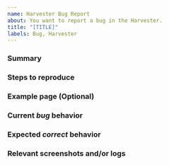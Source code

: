 ```yaml
---
name: Harvester Bug Report
about: You want to report a bug in the Harvester.
title: "[TITLE]"
labels: Bug, Harvester
---
```


### Summary

<!-- Summarize the bug encountered concisely -->

### Steps to reproduce

<!-- How one can reproduce the issue - this is very important -->

### Example page (Optional)

<!-- If possible, please provide the URL of the page here that exhibits the problematic behavior -->

### Current *bug* behavior

<!-- What actually happens -->

### Expected *correct* behavior

<!-- What you should see instead -->

### Relevant screenshots and/or logs

<!-- Paste any relevant screenshots -->